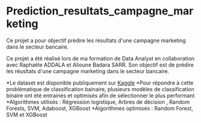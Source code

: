 # Prediction_resultats_campagne_marketing
Ce projet a pour objectif prédire les résultats d'une campagne marketing dans le secteur bancaire.

Ce projet a été réalisé lors de ma formation de Data Analyst en collaboration avec Raphaële ADDALA et Alioune Badara SARR.
Son objectif est de prédire les réusltats d'une campagne marketing dans le secteur bancaire.

*Le dataset est disponible publiquement sur [Kaggle](https://www.kaggle.com/janiobachmann/bank-marketing-dataset)
*Pour répondre à cette problématique de classification bainaire, plusieurs modèles de classification binaire ont été entrainés et optimisés afin de sélectionner le plus performant 
*Algorithmes utilisés : Régression logistique, Arbres de décision , Random Forests, SVM, Adaboost, XGBoost
*Algorithmes optimisés : Random Forest, SVM et XGBoost
